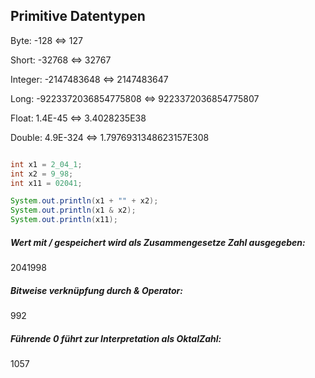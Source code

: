 ## Primitive Datentypen

Byte: -128 <=> 127

Short: -32768 <=> 32767

Integer: -2147483648 <=> 2147483647

Long: -9223372036854775808 <=> 9223372036854775807

Float: 1.4E-45 <=> 3.4028235E38

Double: 4.9E-324 <=> 1.7976931348623157E308


```java

int x1 = 2_04_1;
int x2 = 9_98;
int x11 = 02041;

System.out.println(x1 + "" + x2);
System.out.println(x1 & x2);
System.out.println(x11);

```
##### Wert mit / gespeichert wird als Zusammengesetze Zahl ausgegeben: 
2041998
##### Bitweise verknüpfung durch & Operator: 
992
##### Führende 0 führt zur Interpretation als OktalZahl: 
1057


